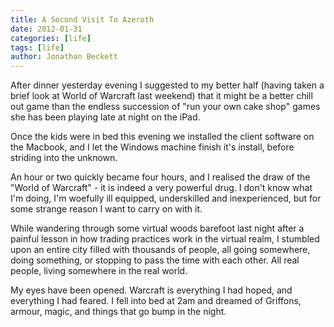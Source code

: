```yaml
---
title: A Second Visit To Azeroth
date: 2012-01-31
categories: [life]
tags: [life]
author: Jonathan Beckett
---
```


After dinner yesterday evening I suggested to my better half (having taken a brief look at World of Warcraft last weekend) that it might be a better chill out game than the endless succession of "run your own cake shop" games she has been playing late at night on the iPad.

Once the kids were in bed this evening we installed the client software on the Macbook, and I let the Windows machine finish it's install, before striding into the unknown.

An hour or two quickly became four hours, and I realised the draw of the "World of Warcraft" - it is indeed a very powerful drug. I don't know what I'm doing, I'm woefully ill equipped, underskilled and inexperienced, but for some strange reason I want to carry on with it.

While wandering through some virtual woods barefoot last night after a painful lesson in how trading practices work in the virtual realm, I stumbled upon an entire city filled with thousands of people, all going somewhere, doing something, or stopping to pass the time with each other. All real people, living somewhere in the real world.

My eyes have been opened. Warcraft is everything I had hoped, and everything I had feared. I fell into bed at 2am and dreamed of Griffons, armour, magic, and things that go bump in the night.